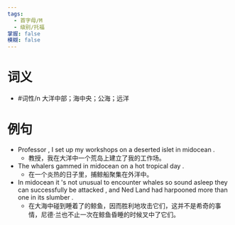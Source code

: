 ```yaml
---
tags:
  - 首字母/M
  - 级别/托福
掌握: false
模糊: false
---
```

# 词义
- #词性/n  大洋中部；海中央；公海；远洋
# 例句
- Professor , I set up my workshops on a deserted islet in midocean .
	- 教授，我在大洋中一个荒岛上建立了我的工作场。
- The whalers gammed in midocean on a hot tropical day .
	- 在一个炎热的日子里，捕鲸船聚集在外洋中。
- In midocean it 's not unusual to encounter whales so sound asleep they can successfully be attacked , and Ned Land had harpooned more than one in its slumber .
	- 在大海中碰到睡着了的鲸鱼，因而胜利地攻击它们，这并不是希奇的事情，尼德·兰也不止一次在鲸鱼昏睡的时候叉中了它们。
